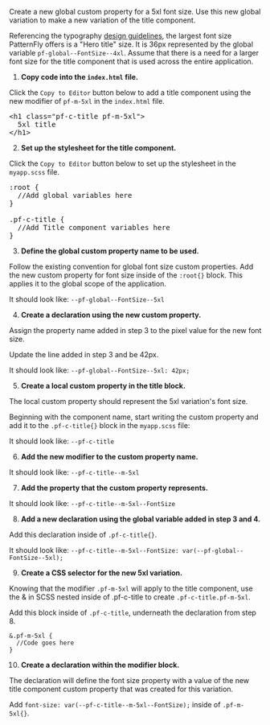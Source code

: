Create a new global custom property for a 5xl font size. Use this new global variation to make a new variation of the title component.

Referencing the typography [design guidelines](https://www.patternfly.org/v4/design-guidelines/styles/typography), the largest font size PatternFly offers is a "Hero title" size. It is 36px represented by the global variable `pf-global--FontSize--4xl`. Assume that there is a need for a larger font size for the title component that is used across the entire application.

1) <strong>Copy code into the `index.html` file.</strong>

Click the `Copy to Editor` button below to add a title component using the new modifier of `pf-m-5xl` in the `index.html` file.

<pre class="file" data-filename="index.html" data-target="replace">
&lt;h1 class=&quot;pf-c-title pf-m-5xl&quot;&gt;
  5xl title
&lt;/h1&gt;
</pre>

2) <strong>Set up the stylesheet for the title component.</strong>

Click the `Copy to Editor` button below to set up the stylesheet in the `myapp.scss` file.

<pre class="file" data-filename="myapp.scss" data-target="replace">
:root {
  //Add global variables here
}

.pf-c-title {
  //Add Title component variables here
}
</pre>

3) <strong>Define the global custom property name to be used.</strong>

Follow the existing convention for global font size custom properties. Add the new custom property for font size inside of the `:root{}` block. This applies it to the global scope of the application.

It should look like: `--pf-global--FontSize--5xl`

4) <strong>Create a declaration using the new custom property.</strong>

Assign the property name added in step 3 to the pixel value for the new font size.

Update the line added in step 3 and be 42px.

It should look like: `--pf-global--FontSize--5xl: 42px;`

5) <strong>Create a local custom property in the title block.</strong>

The local custom property should represent the 5xl variation's font size. 

Beginning with the component name, start writing the custom property and add it to the `.pf-c-title{}` block in the `myapp.scss` file:

It should look like: `--pf-c-title`

6) <strong>Add the new modifier to the custom property name.</strong>

It should look like: `--pf-c-title--m-5xl`

7) <strong>Add the property that the custom property represents.</strong>

It should look like: `--pf-c-title--m-5xl--FontSize`

8) <strong>Add a new declaration using the global variable added in step 3 and 4.</strong>

Add this declaration inside of `.pf-c-title{}`.

It should look like: `--pf-c-title--m-5xl--FontSize: var(--pf-global--FontSize--5xl);`

9) <strong>Create a CSS selector for the new 5xl variation.</strong>

Knowing that the modifier `.pf-m-5xl` will apply to the title component, use the & in SCSS nested inside of .pf-c-title to create `.pf-c-title.pf-m-5xl`.

Add this block inside of `.pf-c-title`, underneath the declaration from step 8.

```
&.pf-m-5xl {
  //Code goes here
}
```

10) <strong>Create a declaration within the modifier block.</strong>

The declaration will define the font size property with a value of the new title component custom property that was created for this variation. 

Add `font-size: var(--pf-c-title--m-5xl--FontSize);` inside of `.pf-m-5xl{}`.
